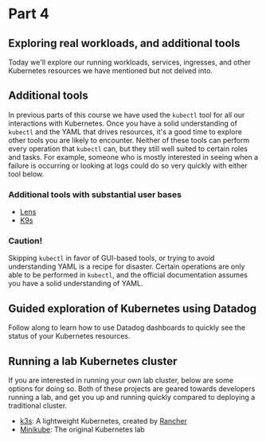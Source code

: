 # Part 4
## Exploring real workloads, and additional tools

Today we'll explore our running workloads, services, ingresses, and other Kubernetes resources we have mentioned but not delved into.

## Additional tools

In previous parts of this course we have used the `kubectl` tool for all our interactions with Kubernetes. Once you have a solid understanding of `kubectl` and the YAML that drives resources, it's a good time to explore other tools you are likely to encounter. Neither of these tools can perform every operation that `kubectl` can, but they still well suited to certain roles and tasks. For example, someone who is mostly interested in seeing when a failure is occurring or looking at logs could do so very quickly with either tool below.

### Additional tools with substantial user bases

- [Lens](https://k8slens.dev/)
- [K9s](https://k9scli.io/)

### Caution!

Skipping `kubectl` in favor of GUI-based tools, or trying to avoid understanding YAML is a recipe for disaster. Certain operations are only able to be performed in `kubectl`, and the official documentation assumes you have a solid understanding of YAML.

## Guided exploration of Kubernetes using Datadog

Follow along to learn how to use Datadog dashboards to quickly see the status of your Kubernetes resources.

## Running a lab Kubernetes cluster

If you are interested in running your own lab cluster, below are some options for doing so. Both of these projects are geared towards developers running a lab, and get you up and running quickly compared to deploying a traditional cluster.

- [k3s](https://k3s.io/): A lightweight Kubernetes, created by [Rancher](https://rancher.com/)
- [Minikube](https://minikube.sigs.k8s.io/docs/start/): The original Kubernetes lab